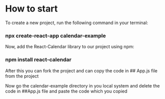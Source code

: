 # How to start
To create a new project, run the following command in your terminal:
### npx create-react-app calendar-example
Now, add the React-Calendar library to our project using npm:

### npm install react-calendar

After this you can fork the project and can copy the code in ## App.js file from the project

Now go the calendar-example directory in you local system and delete the code in ##App.js file and paste the code which you copied 
